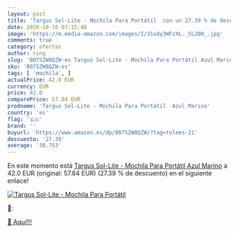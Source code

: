 ```yaml
---
layout: post
title: 'Targus Sol-Lite - Mochila Para Portátil  con un 27.39 % de descuento'
date: 2020-10-10 07:15:48
image: 'https://m.media-amazon.com/images/I/31xdy3WFzXL._SL200_.jpg'
comments: true
category: ofertas
author: ring
slug: 'B07SZW8QZW-es Targus Sol-Lite - Mochila Para Portátil Azul Marino'
sku: 'B07SZW8QZW-es'
tags: [ 'mochila', ]
actualPrice: 42.0 EUR
currency: EUR
price: 42.0
comparePrice: 57.84 EUR
prodname: 'Targus Sol-Lite - Mochila Para Portátil  Azul Marino'
country: 'es'
flag: '🇪🇸'
brand: ''
buyurl: 'https://www.amazon.es/dp/B07SZW8QZW/?tag=tolees-21'
descuento: '27.39'
average: '38.753'
---
```


En este momento está [Targus Sol-Lite - Mochila Para Portátil  Azul Marino](https://www.amazon.es/dp/B07SZW8QZW/?tag=tolees-21) a 42.0 EUR (original: 57.84 EUR) (27.39 %  de descuento) en el siguiente enlace!

[![Targus Sol-Lite - Mochila Para Portátil ](https://m.media-amazon.com/images/I/31xdy3WFzXL._SL200_.jpg)](https://www.amazon.es/dp/B07SZW8QZW/?tag=tolees-21)

🔎:


[🛒 Aquí!!!](https://www.amazon.es/dp/B07SZW8QZW/?tag=tolees-21)
